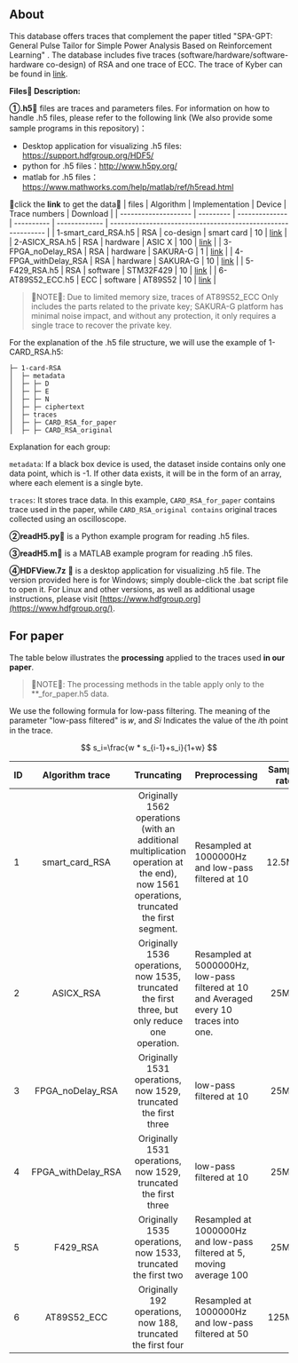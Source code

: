 ## About

This database offers traces that complement the paper titled "SPA-GPT: General Pulse Tailor for Simple Power
Analysis Based on Reinforcement Learning" . The database includes five traces (software/hardware/software-hardware co-design) of RSA and
one trace of ECC. The trace of Kyber can be found in [link](https://ieeexplore.ieee.org/abstract/document/9591340).

**Files📃 Description:**

**①.h5**📃 files are traces and parameters files. For information on how to handle .h5 files, please refer to the following link (We also provide some sample programs in this repository)：

- Desktop application for visualizing .h5 files: https://support.hdfgroup.org/HDF5/
- python for .h5 files：http://www.h5py.org/
- matlab for .h5 files：https://www.mathworks.com/help/matlab/ref/h5read.html

🔔click the **link** to get the data🔔 
| files                | Algorithm | Implementation | Device     | Trace numbers | Download                                                     |
| -------------------- | --------- | -------------- | ---------- | ------------- | ------------------------------------------------------------ |
| 1-smart_card_RSA.h5  | RSA       | co-design      | smart card | 10            | [link](https://drive.google.com/file/d/1OsDaXpcQ7VVsuLL5z4eAcujq6uANXbRA/view?usp=sharing) |
| 2-ASICX_RSA.h5       | RSA       | hardware        | ASIC X     | 100           | [link](https://drive.google.com/file/d/1pnWINMGel-jt2wvAbLAFCNGB68N9Eq3L/view?usp=drive_link) |
| 3-FPGA_noDelay_RSA   | RSA       | hardware       | SAKURA-G   | 1             | [link](https://drive.google.com/file/d/10b3yC6SVrGjOxHeLYBQfw3g__-7xpye_/view?usp=drive_link) |
| 4-FPGA_withDelay_RSA | RSA       | hardware       | SAKURA-G   | 10            | [link](https://drive.google.com/file/d/1LVXnNnmmEZNZTtQc5pRrwZSVCsdwhn37/view?usp=drive_link) |
| 5-F429_RSA.h5        | RSA       | software       | STM32F429  | 10            | [link](https://drive.google.com/file/d/1JJ_kOA5KVfE1O9yI09eP-j9MxdNxABAH/view?usp=drive_link) |
| 6-AT89S52_ECC.h5     | ECC       | software       | AT89S52    | 10            | [link](https://drive.google.com/file/d/1eai42ZAfCbiWt08EiDf5NKxtVObKYzPp/view?usp=drive_link) |

>  📌NOTE📌: Due to limited memory size, traces of AT89S52_ECC Only includes the parts related to the private key; SAKURA-G platform has minimal noise impact, and without any protection, it only requires a single trace to recover the private key.

For the explanation of the .h5 file structure, we will use the example of 1-CARD_RSA.h5:

```
├─ 1-card-RSA
│  ├─ metadata
│  ├─ ├─ D
│  ├─ ├─ E
│  ├─ ├─ N
│  ├─ ├─ ciphertext
│  ├─ traces
│  ├─ ├─ CARD_RSA_for_paper
│  ├─ ├─ CARD_RSA_original
```

Explanation for each group:

`metadata`: If a black box device is used, the dataset inside contains only one data point, which is -1. If other data exists, it will be in the form of an array, where each element is a single byte.

`traces`: It stores trace data. In this example, `CARD_RSA_for_paper` contains trace used in the paper, while `CARD_RSA_original contains` original traces collected using an oscilloscope.

**②readH5.py**📃 is a Python example program for reading .h5 files.

**③readH5.m**📃 is a MATLAB example program for reading .h5 files.

**④HDFView.7z** 📃 is a desktop application for visualizing .h5 file. The version provided here is for Windows; simply double-click the .bat script file to open it. For Linux and other versions, as well as additional usage instructions, please visit [https://www.hdfgroup.org](https://www.hdfgroup.org/).



## For paper

The table below illustrates the **processing** applied to the traces used **in our paper**.

> 📌NOTE📌: The processing methods in the table apply only to the **_for_paper.h5 data.

We use the following formula for low-pass filtering. The meaning of the parameter "low-pass filtered" is 𝑤, and 𝑆𝑖 Indicates the value of the 𝑖th point in the trace.

$$
s_i=\frac{w * s_{i-1}+s_i}{1+w}
$$


| ID   |  Algorithm trace   |                          Truncating                          | Preprocessing                                                | Sample rate |
| ---- | :----------------: | :----------------------------------------------------------: | ------------------------------------------------------------ | :---------: |
| 1    |   smart_card_RSA   | Originally 1562 operations (with an additional multiplication operation at the end), now 1561 operations,  truncated the first segment. | Resampled at 1000000Hz and low-pass filtered at 10           |   12.5M/s   |
| 2    |     ASICX_RSA      | Originally 1536 operations, now 1535, truncated the first three, but only reduce one operation. | Resampled at 5000000Hz, low-pass filtered at 10 and Averaged every 10 traces into one. |    25M/s    |
| 3    |  FPGA_noDelay_RSA  | Originally 1531 operations, now 1529, truncated the first three | low-pass filtered at 10                                      |    25M/s    |
| 4    | FPGA_withDelay_RSA | Originally 1531 operations, now 1529, truncated the first three | low-pass filtered at 10                                      |    25M/s    |
| 5    |      F429_RSA      | Originally 1535 operations, now 1533, truncated the first two | Resampled at 1000000Hz and low-pass filtered at 5, moving average 100 |    25M/s    |
| 6    |    AT89S52_ECC     | Originally  192 operations, now 188, truncated the first four | Resampled at 1000000Hz and low-pass filtered at 50           |   125M/s    |

